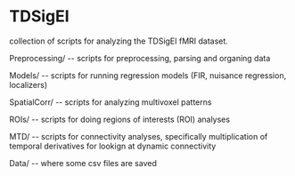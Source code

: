 # TDSigEI

collection of scripts for analyzing the TDSigEI fMRI dataset.

Preprocessing/   -- scripts for preprocessing, parsing and organing data

Models/  -- scripts for running regression models (FIR, nuisance regression, localizers)

SpatialCorr/  -- scripts for analyzing multivoxel patterns

ROIs/	-- scripts for doing regions of interests (ROI) analyses

MTD/	-- scripts for connectivity analyses, specifically multiplication of temporal derivatives for lookign at dynamic connectivity

Data/	-- where some csv files are saved


